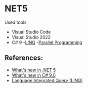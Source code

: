 # NET5

Used tools
- Visual Studio Code
- Visual Studio 2022
- C# 9
-[LINQ](https://github.com/eduflornet/NET5/tree/main/LINQ) 
-[Parallel Programming](https://github.com/eduflornet/NET5/tree/main/Parallel-Programming)


## References:
- [What's new in .NET 5](https://docs.microsoft.com/en-us/dotnet/core/dotnet-five)
- [What's new in C# 9.0](https://docs.microsoft.com/en-us/dotnet/csharp/whats-new/csharp-9)
- [Language Integrated Query (LINQ)](https://docs.microsoft.com/en-us/dotnet/csharp/programming-guide/concepts/linq/)



